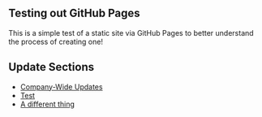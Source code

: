 ## Testing out GitHub Pages

This is a simple test of a static site via GitHub Pages to better understand the process of creating one!

## Update Sections
- [Company-Wide Updates](company/index)
- [Test](https://google.com)
- [A different thing](https://covermymeds.com)
